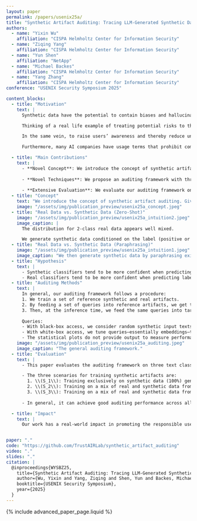 ```yaml
---
layout: paper
permalink: /papers/usenix25a/
title: "Synthetic Artifact Auditing: Tracing LLM-Generated Synthetic Data Usage in Downstream Applications"
authors: 
  - name: "Yixin Wu"
    affiliation: "CISPA Helmholtz Center for Information Security"
  - name: "Ziqing Yang"
    affiliation: "CISPA Helmholtz Center for Information Security"
  - name: "Yun Shen"
    affiliation: "NetApp"
  - name: "Michael Backes"
    affiliation: "CISPA Helmholtz Center for Information Security"
  - name: "Yang Zhang"
    affiliation: "CISPA Helmholtz Center for Information Security"
conference: "USENIX Security Symposium 2025"

content_blocks:
  - title: "Motivation"
    text: |
      Synthetic data have the potential to contain biases and hallucination. In downstream training and analysis process, the bias and inaccurate information could undermine the reliability of the decision-making process.

      Thinking of a real life example of treating potential risks to the consumers with allergies, the allergen labeling is a practice to identifies and discloses the presence of potential allergens in food products to protect consumers with allergies.

      In the same vein, to raise users’ awareness and thereby reduce unexpected consequences and risks in downstream applications, it is necessary to label those trained on or derived from synthetic data!

      Furthermore, many AI companies have usage terms that prohibit competitors from using synthetic data to develop competing products. Nowadays, there are news reports about unauthorized use behaviors that violate such usage terms. There is an emergent need for an auditing tool that assists them in collecting evidence of these unauthorized uses.

  - title: "Main Contributions"
    text: |
      - **Novel Concept**: We introduce the concept of synthetic artifact auditing. Given an artifact, it determines whether it is trained on or derived from LLM-generated synthetic data.
  
      - **Novel Techniques**: We propose an auditing framework with three methods that require no disclosure of proprietary training specifics: metric-based auditing, tuning-based auditing, and classification-based auditing. This framework is extendable, currently supporting auditing for classifiers, generators, and statistical plots.
  
      - **Extensive Evaluation**: We evaluate our auditing framework on seven downstream tasks across three training scenarios. The evaluation demonstrates the effectiveness of all proposed auditing methods across all these tasks.
  - title: "Concept"
    text: "We introduce the concept of synthetic artifact auditing. Given a target artifact, we aim to determine whether the synthetic data was involved in the developing process."
    image: "/assets/img/publication_preview/usenix25a_concept.jpeg"
  - title: "Real Data vs. Synthetic Data (Zero-Shot)"
    image: "/assets/img/publication_preview/usenix25a_intuition2.jpeg"
    image_caption: |
      The distribution for 2-class real data appears well mixed.

      We generate synthetic data conditioned on the label (positive or negative). Two distinct small groups of yellow and purple points at the bottom, indicates different structural pattern in the data. With the synthetic proportion increases, the distinction between data samples from different classes becomes more pronounced, leading to a more distinct decision boundary.
  - title: "Real Data vs. Synthetic Data (Paraphrasing)"
    image: "/assets/img/publication_preview/usenix25a_intuition1.jpeg"
    image_caption: "We then generate synthetic data by paraphrasing existing real data and we can still see a clearer decision boundary between data from different classes, which distinguish the real and synthetic data."
  - title: "Hypothesis"
    text: |
      - Synthetic classifiers tend to be more confident when predicting labels for synthetic input texts and less confident with real input texts compared to real classifiers.
      - Real classifiers tend to be more confident when predicting labels for real input texts and less confident with synthetic input texts compared to synthetic classifiers.
  - title: "Auditing Methods"
    text: |
      In general, our auditing framework follows a procedure:
      1. We train a set of reference synthetic and real artifacts.
      2. By feeding a set of queries into reference artifacts, we get the corresponding outputs, measure them with the performance metrics, and get the threshold.
      3. Then, at the inference time, we feed the same queries into target artifact to calculate the metric value and compare it with the threshold to determine whether the synthetic data was involved.
  
      Queries:
      - With black-box access, we consider random synthetic input texts or real input texts.
      - With white-box access, we tune queries—essentially embeddings—that best represent the unique pattern distinguishing synthetic artifacts from real artifacts.
      - The statistical plots do not provide output to measure performance, but we can directly see the difference between the synthetic and real data, as shown in the t-SNE plots. Therefore, we consider using an image classifier to determine whether synthetic data is involved.
    image: "/assets/img/publication_preview/usenix25a_auditing.jpeg"
    image_caption: "The general auditing framework."
  - title: "Evaluation"
    text: |
      - This paper evaluates the auditing framework on three text classification tasks, two text summarization tasks, and two data visualization tasks with four LLMs across three scenarios.

      - The three scenarios for training synthetic artifacts are:
        1. \\(S_1\\): Training exclusively on synthetic data (100%) generated from a single LLM.
        2. \\(S_2\\): Training on a mix of real and synthetic data from a single LLM; In evaluation, we vary the proportion of synthetic data from 10% to 100% in increments of 10%.
        3. \\(S_3\\): Training on a mix of real and synthetic data from multiple LLMs (all four LLMs); The proportions of synthetic data are randomized.
      
      - In general, it can achieve good auditing performance across all tasks and scenarios. With black-box access and limited resources, it achieves an average accuracy of 0.868±0.071 for auditing classifiers and 0.880±0.052 for auditing generators. Meanwhile, it can also achieve 0.966±0.003 average accuracy for auditing statistical plots.

  - title: "Impact"
    text: |
      Our work has a real-world impact in promoting the responsible use of synthetic data and aligning with corresponding regulations and laws. Regulatory and governmental bodies are increasingly prioritizing data governance and transparency in the development of AI systems. For instance, the UK's ICO requires documentation of synthetic data creation and its properties. Similarly, California recently passed Law AB 2013, mandating the disclosure of training datasets, including the use of synthetic data. Our framework provides a practical means for third parties to audit artifacts without requiring the disclosure of proprietary training details by artifact owners. This supports compliance with data governance and transparency requirements, enhances alignment with regulatory and legal standards (e.g., EU AI Act), and facilitates responsible and accountable AI practices.


paper: "."
code: "https://github.com/TrustAIRLab/synthetic_artifact_auditing"
video: "."
slides: "."
citation: |
  @inproceedings{WYSBZ25,
    title={Synthetic Artifact Auditing: Tracing LLM-Generated Synthetic Data Usage in Downstream Applications},
    author={Wu, Yixin and Yang, Ziqing and Shen, Yun and Backes, Michael and Zhang, Yang},
    booktitle={USENIX Security Symposium},
    year={2025}
  }
---
```


{% include advanced_paper_page.liquid %}
